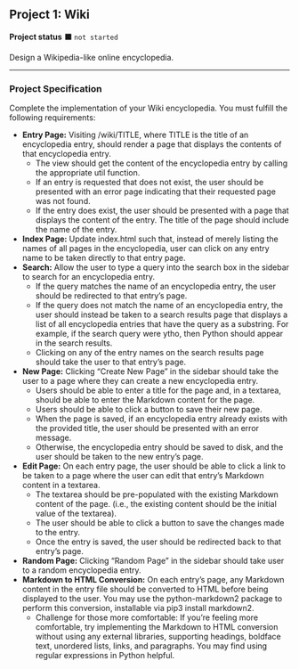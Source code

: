 <h2>Project 1: Wiki</h2>

<b>Project status</b> :black_large_square: <code>not started</code>

Design a Wikipedia-like online encyclopedia.

---
<b><h3>Project Specification</h3></b>

Complete the implementation of your Wiki encyclopedia. You must fulfill the following requirements:

+ <b>Entry Page:</b> Visiting /wiki/TITLE, where TITLE is the title of an encyclopedia entry, should render a page that displays the contents of that encyclopedia entry.
    + The view should get the content of the encyclopedia entry by calling the appropriate util function.
    + If an entry is requested that does not exist, the user should be presented with an error page indicating that their requested page was not found.
    + If the entry does exist, the user should be presented with a page that displays the content of the entry. The title of the page should include the name of the entry.
+ <b>Index Page:</b> Update index.html such that, instead of merely listing the names of all pages in the encyclopedia, user can click on any entry name to be taken directly to that entry page.
+ <b>Search:</b> Allow the user to type a query into the search box in the sidebar to search for an encyclopedia entry.
    + If the query matches the name of an encyclopedia entry, the user should be redirected to that entry’s page.
    + If the query does not match the name of an encyclopedia entry, the user should instead be taken to a search results page that displays a list of all encyclopedia entries that have the query as a substring. For example, if the search query were ytho, then Python should appear in the search results.
    + Clicking on any of the entry names on the search results page should take the user to that entry’s page.
+ <b>New Page:</b> Clicking “Create New Page” in the sidebar should take the user to a page where they can create a new encyclopedia entry.
    + Users should be able to enter a title for the page and, in a textarea, should be able to enter the Markdown content for the page.
    + Users should be able to click a button to save their new page.
    + When the page is saved, if an encyclopedia entry already exists with the provided title, the user should be presented with an error message.
    + Otherwise, the encyclopedia entry should be saved to disk, and the user should be taken to the new entry’s page.
+ <b>Edit Page:</b> On each entry page, the user should be able to click a link to be taken to a page where the user can edit that entry’s Markdown content in a textarea.
    + The textarea should be pre-populated with the existing Markdown content of the page. (i.e., the existing content should be the initial value of the textarea).
    + The user should be able to click a button to save the changes made to the entry.
    + Once the entry is saved, the user should be redirected back to that entry’s page.
+ <b>Random Page:</b> Clicking “Random Page” in the sidebar should take user to a random encyclopedia entry.
+ <b>Markdown to HTML Conversion:</b> On each entry’s page, any Markdown content in the entry file should be converted to HTML before being displayed to the user. You may use the python-markdown2 package to perform this conversion, installable via pip3 install markdown2.
    + Challenge for those more comfortable: If you’re feeling more comfortable, try implementing the Markdown to HTML conversion without using any external libraries, supporting headings, boldface text, unordered lists, links, and paragraphs. You may find using regular expressions in Python helpful.

